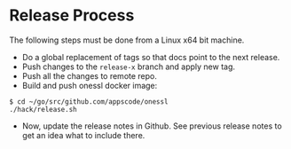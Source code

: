 # Release Process

The following steps must be done from a Linux x64 bit machine.

- Do a global replacement of tags so that docs point to the next release.
- Push changes to the `release-x` branch and apply new tag.
- Push all the changes to remote repo.
- Build and push onessl docker image:

```console
$ cd ~/go/src/github.com/appscode/onessl
./hack/release.sh
```

- Now, update the release notes in Github. See previous release notes to get an idea what to include there.
